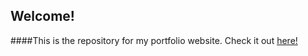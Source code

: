 ## Welcome!
####This is the repository for my portfolio website. Check it out [here!](https://karthik-rams.github.io)
